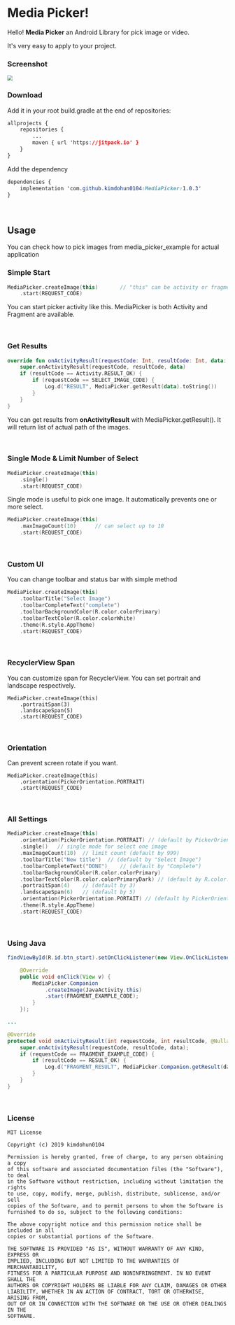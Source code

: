 # Media Picker!

Hello! **Media Picker** an Android Library for pick image or video. 

It's very easy to apply to your project.



### Screenshot

<img src="https://user-images.githubusercontent.com/36754680/66700279-c3724a00-ed29-11e9-8604-d2c479ef5f68.png" style="zoom:75%;" />



### Download

 Add it in your root build.gradle at the end of repositories:

```css
allprojects {
	repositories {
		...
		maven { url 'https://jitpack.io' }
	}
}
```

 Add the dependency

```css
dependencies {
    implementation 'com.github.kimdohun0104:MediaPicker:1.0.3'
}
```

<br>

## Usage

 You can check how to pick images from media_picker_example for actual application

### Simple Start

```kotlin
MediaPicker.createImage(this)		// "this" can be activity or fragment
	.start(REQUEST_CODE)
```

You can start picker activity like this. MediaPicker is both Activity and Fragment are available. 

<br>

### Get Results

```kotlin
override fun onActivityResult(requestCode: Int, resultCode: Int, data: Intent?) {
	super.onActivityResult(requestCode, resultCode, data)
	if (resultCode == Activity.RESULT_OK) {
		if (requestCode == SELECT_IMAGE_CODE) {
			Log.d("RESULT", MediaPicker.getResult(data).toString())
		}
	}
}
```

 You can get results from **onActivityResult** with MediaPicker.getResult(). It will return list of actual path of the images.



<br>

### Single Mode & Limit Number of Select

```kotlin
MediaPicker.createImage(this)
	.single()
	.start(REQUEST_CODE)
```

  Single mode is useful to pick one image. It automatically prevents one or more select.

```kotlin
MediaPicker.createImage(this)
	.maxImageCount(10) 		// can select up to 10
	.start(REQUEST_CODE)
```

<br>

### Custom UI

 You can change toolbar and status bar with simple method

```kotlin
MediaPicker.createImage(this)
	.toolbarTitle("Select Image")
	.toolbarCompleteText("complete")
	.toolbarBackgroundColor(R.color.colorPrimary)
	.toolbarTextColor(R.color.colorWhite)
	.theme(R.style.AppTheme)
	.start(REQUEST_CODE)
```

<br>

### RecyclerView Span

 You can customize span for RecyclerView. You can set portrait and landscape respectively.

```
MediaPicker.createImage(this)
	.portraitSpan(3)
	.landscapeSpan(5)
	.start(REQUEST_CODE)
```

<br>

### Orientation

 Can prevent screen rotate if you want.

```
MediaPicker.createImage(this)
	.orientation(PickerOrientation.PORTRAIT)
	.start(REQUEST_CODE)
```

<br>

### All Settings

```kotlin
MediaPicker.createImage(this)
	.orientation(PickerOrientation.PORTRAIT) // (default by PickerOrientation.BOTH)
	.single()	// single mode for select one image
	.maxImageCount(10)	// limit count (default by 999)
	.toolbarTitle("New title")	// (default by "Select Image")
	.toolbarCompleteText("DONE")	// (default by "Complete")
	.toolbarBackgroundColor(R.color.colorPrimary)
	.toolbarTextColor(R.color.colorPrimaryDark)	// (default by R.color.colorWhite)
	.portraitSpan(4)	// (default by 3)
	.landscapeSpan(6)	// (default by 5)
	.orientation(PickerOrientation.PORTAIT)	// (default by PickerOrientation.BOTH)
	.theme(R.style.AppTheme)
	.start(REQUEST_CODE)
```

<br>



### Using Java

```java
findViewById(R.id.btn_start).setOnClickListener(new View.OnClickListener() {

	@Override
	public void onClick(View v) {
		MediaPicker.Companion
            .createImage(JavaActivity.this)
			.start(FRAGMENT_EXAMPLE_CODE);
		}
	});

...

@Override
protected void onActivityResult(int requestCode, int resultCode, @Nullable Intent data) {
	super.onActivityResult(requestCode, resultCode, data);
	if (requestCode == FRAGMENT_EXAMPLE_CODE) {
		if (resultCode == RESULT_OK) {
			Log.d("FRAGMENT_RESULT", MediaPicker.Companion.getResult(data).toString());
		}
	}
}
```



<br>



### License

```
MIT License

Copyright (c) 2019 kimdohun0104

Permission is hereby granted, free of charge, to any person obtaining a copy
of this software and associated documentation files (the "Software"), to deal
in the Software without restriction, including without limitation the rights
to use, copy, modify, merge, publish, distribute, sublicense, and/or sell
copies of the Software, and to permit persons to whom the Software is
furnished to do so, subject to the following conditions:

The above copyright notice and this permission notice shall be included in all
copies or substantial portions of the Software.

THE SOFTWARE IS PROVIDED "AS IS", WITHOUT WARRANTY OF ANY KIND, EXPRESS OR
IMPLIED, INCLUDING BUT NOT LIMITED TO THE WARRANTIES OF MERCHANTABILITY,
FITNESS FOR A PARTICULAR PURPOSE AND NONINFRINGEMENT. IN NO EVENT SHALL THE
AUTHORS OR COPYRIGHT HOLDERS BE LIABLE FOR ANY CLAIM, DAMAGES OR OTHER
LIABILITY, WHETHER IN AN ACTION OF CONTRACT, TORT OR OTHERWISE, ARISING FROM,
OUT OF OR IN CONNECTION WITH THE SOFTWARE OR THE USE OR OTHER DEALINGS IN THE
SOFTWARE.
```
